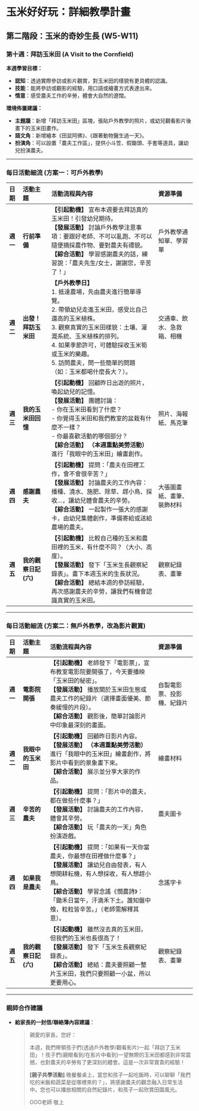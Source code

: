 # 玉米好好玩：詳細教學計畫

## 第二階段：玉米的奇妙生長 (W5-W11)
### **第十週：拜訪玉米田 (A Visit to the Cornfield)**

**本週學習目標：**
*   **認知**：透過實際參訪或影片觀賞，對玉米田的樣貌有更具體的認識。
*   **技能**：能將參訪或觀影的經驗，用口語或繪畫方式表達出來。
*   **情意**：感受農夫工作的辛勞，體會大自然的遼闊。

**環境佈置建議：**
*   **主題牆**：新增「拜訪玉米田」區塊，張貼戶外教學的照片，或幼兒觀看影片後畫下的玉米田畫作。
*   **語文角**：新增繪本《田鼠阿佛》、《跟著動物醫生過一天》。
*   **扮演角**：可以設置「農夫工作區」，提供小斗笠、假鋤頭、手套等道具，讓幼兒扮演農夫。

---

### **每日活動細流 (方案一：可戶外教學)**

| 日期 | 活動主題 | 活動流程與內容 | 資源準備 |
| :--- | :--- | :--- | :--- |
| **週一** | **行前準備** | **【引起動機】** 宣布本週要去拜訪真的玉米田！引發幼兒期待。<br> **【發展活動】** 討論戶外教學注意事項：要跟好老師、不可以亂跑、不可以隨便摘採農作物、要對農夫有禮貌。<br> **【綜合活動】** 學習感謝農夫的話，練習說：「農夫先生/女士，謝謝您，辛苦了！」 | 戶外教學通知單、學習單 |
| **週二** | **出發！拜訪玉米田** | **【戶外教學日】**<br>   1.  抵達農場，先由農夫進行簡單導覽。<br>   2.  帶領幼兒走進玉米田，感受比自己還高的玉米植株。<br>   3.  觀察真實的玉米田樣貌：土壤、灌溉系統、玉米植株的排列。<br>   4.  如果季節許可，可體驗採收玉米筍或玉米的樂趣。<br>   5.  訪問農夫，問一些簡單的問題（如：玉米都喝什麼長大？）。 | 交通車、飲水、急救箱、相機 |
| **週三** | **我的玉米田回憶** | **【引起動機】** 回顧昨日出遊的照片，喚起幼兒的記憶。<br> **【發展活動】** 團體討論：<br>   - 你在玉米田看到了什麼？<br>   - 你覺得玉米田和我們教室的盆栽有什麼不一樣？<br>   - 你最喜歡活動的哪個部分？<br> **【綜合活動】** **（本週重點美勞活動）** 進行「我眼中的玉米田」繪畫創作。 | 照片、海報紙、馬克筆 |
| **週四** | **感謝農夫** | **【引起動機】** 提問：「農夫在田裡工作，會不會很辛苦？」<br> **【發展活動】** 討論農夫的工作內容：播種、澆水、施肥、除草、趕小鳥、採收…，讓幼兒體會農夫的辛勞。<br> **【綜合活動】** 一起製作一張大的感謝卡，由幼兒集體創作，準備寄給或送給農場的農夫。 | 大張圖畫紙、畫筆、裝飾材料 |
| **週五** | **我的觀察日記(六)** | **【引起動機】** 比較自己種的玉米和農田裡的玉米，有什麼不同？（大小、高度）。<br> **【發展活動】** 發下「玉米生長觀察紀錄表」。畫下本週玉米的生長狀況。<br> **【綜合活動】** 總結本週的參訪經驗，再次感謝農夫的辛勞，讓我們有機會認識真實的玉米田。 | 觀察紀錄表、畫筆 |

---

### **每日活動細流 (方案二：無戶外教學，改為影片觀賞)**

| 日期 | 活動主題 | 活動流程與內容 | 資源準備 |
| :--- | :--- | :--- | :--- |
| **週一** | **電影院開張** | **【引起動機】** 老師發下「電影票」，宣布教室電影院要開張了，今天要播映「玉米田的秘密」。<br> **【發展活動】** 播放關於玉米田生態或農夫工作的紀錄片（選擇畫面優美、節奏緩慢的片段）。<br> **【綜合活動】** 觀影後，簡單討論影片中印象最深刻的畫面。 | 自製電影票、投影機、紀錄片 |
| **週二** | **我眼中的玉米田** | **【引起動機】** 回顧昨日影片內容。<br> **【發展活動】** **（本週重點美勞活動）** 進行「我眼中的玉米田」繪畫創作，將影片中看到的景象畫下來。<br> **【綜合活動】** 展示並分享大家的作品。 | 繪畫材料 |
| **週三** | **辛苦的農夫** | **【引起動機】** 提問：「影片中的農夫，都在做些什麼事？」<br> **【發展活動】** 討論農夫的工作內容，體會其辛勞。<br> **【綜合活動】** 玩「農夫的一天」角色扮演遊戲。 | 農夫圖卡 |
| **週四** | **如果我是農夫** | **【引起動機】** 提問：「如果有一天你當農夫，你最想在田裡做什麼事？」<br> **【發展活動】** 讓幼兒自由發表，有人想開耕耘機，有人想採收，有人想趕小鳥。<br> **【綜合活動】** 學習念謠《憫農詩》：「鋤禾日當午，汗滴禾下土。誰知盤中飧，粒粒皆辛苦。」（老師需解釋其意）。 | 念謠字卡 |
| **週五** | **我的觀察日記(六)** | **【引起動機】** 雖然沒去真的玉米田，但我們的玉米也長很高了！<br> **【發展活動】** 發下「玉米生長觀察紀錄表」。<br> **【綜合活動】** 總結：農夫要照顧一整片玉米田，我們只要照顧一小盆，所以更要用心。 | 觀察紀錄表、畫筆 |

---

### **親師合作建議**
*   **給家長的一封信/聯絡簿內容建議**：
    > 親愛的家長，您好：
    >
    > 本週，我們帶領孩子們(透過戶外教學/觀看影片)一起「拜訪了玉米田」！孩子們(親眼看到/在影片中看到)一望無際的玉米田都感到非常震撼，也對農夫的辛勞有了更深刻的體會。這是一次非常寶貴的經驗！
    >
    > **[親子共學活動]**
    > 晚餐餐桌上，當您和孩子一起吃飯時，可以聊聊「我們吃的米飯和蔬菜是從哪裡來的？」，將感謝農夫的觀念融入日常生活中。您也可以播放相關的自然紀錄片，和孩子一起欣賞田園風光。
    >
    > OOO老師 敬上
